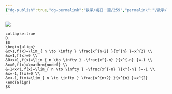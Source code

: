 ```yaml
---
{"dg-publish":true,"dg-permalink":"数学/每日一题/259","permalink":"/数学/每日一题/259/","dgHomeLink":true,"dgPassFrontmatter":false}
---
```




![](https://mmbiz.qpic.cn/mmbiz_png/QVficiaYicXqN3bKxiaS5Rd3bqVk4GlBrQDoPbWtZUvJws6Z4DWlDmnI33EQEAbX4U9Yn8n4UYZOqQKiaw8FB3QDOPw/640?wx_fmt=png&wxfrom=5&wx_lazy=1&wx_co=1)

```ad-ans
collapse:true
D.
$$
\begin{align}
&x>1,f(x)=\lim_{ n \to \infty } \frac{x^{n+2} }{x^{n} }=x^{2} \\
&x=1,f(x)=0 \\
&0<x<1,f(x)=\lim_{ n \to \infty } -\frac{x^{-n} }{x^{-n} }=-1 \\
&x=0,f(x)=\mathrm{nodef} \\
&-1<x<1,f(x)=\lim_{ n \to \infty } -\frac{x^{-n} }{x^{-n} }=-1 \\
&x=-1,f(x)=0 \\
&x<-1,f(x)=\lim_{ n \to \infty } \frac{x^{n+2} }{x^{n} }=x^{2}
\end{align}
$$

```
